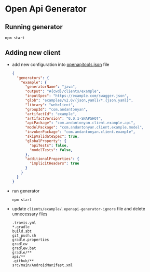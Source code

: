 # Open Api Generator

## Running generator

```shell
npm start
```

## Adding new client

* add new configuration into [openapitools.json](openapitools.json) file

    ```json
    {
      "generators": {
        "example": {
          "generatorName": "java",
          "output": "#{cwd}/clients/example",
          "inputSpec": "https://example.com/swagger.json",
          "glob": "examples/v2.0/{json,yaml}/*.{json,yaml}",
          "library": "webclient",
          "groupId": "com.andantonyan",
          "artifactId": "example",
          "artifactVersion": "0.0.1-SNAPSHOT",
          "apiPackage": "com.andantonyan.client.example.api",
          "modelPackage": "com.andantonyan.client.example.model",
          "invokerPackage": "com.andantonyan.client.example",
          "skipValidateSpec": true,
          "globalProperty": {
            "apiTests": false,
            "modelTests": false,
          },
          "additionalProperties": {
            "implicitHeaders": true
          }
        }
      }
    }
    ```
* run generator
    ```shell
    npm start
    ```
* update `clients/example/.openapi-generator-ignore` file and delete unnecessary files
  ```ignorelang
  .travis.yml
  *.gradle
  build.sbt
  git_push.sh
  gradle.properties
  gradlew
  gradlew.bat
  gradle/**
  api/**
  .github/**
  src/main/AndroidManifest.xml
  ```
